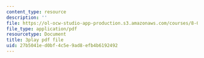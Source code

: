 ```yaml
---
content_type: resource
description: ''
file: https://ol-ocw-studio-app-production.s3.amazonaws.com/courses/8-03sc-physics-iii-vibrations-and-waves-fall-2016/27b5041ed0bf4c5e9ad8efb4b6192492_b1eKhyC9TTo.pdf
file_type: application/pdf
resourcetype: Document
title: 3play pdf file
uid: 27b5041e-d0bf-4c5e-9ad8-efb4b6192492
---
```

